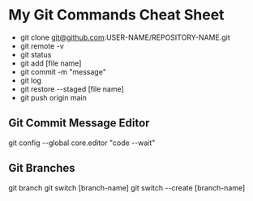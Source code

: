 # My Git Commands Cheat Sheet

- git clone git@github.com:USER-NAME/REPOSITORY-NAME.git
- git remote -v
- git status
- git add [file name]
- git commit -m "message"
- git log
- git restore --staged [file name]
- git push origin main

## Git Commit Message Editor

git config --global core.editor "code --wait"

## Git Branches

git branch
git switch [branch-name]
git switch --create [branch-name]

